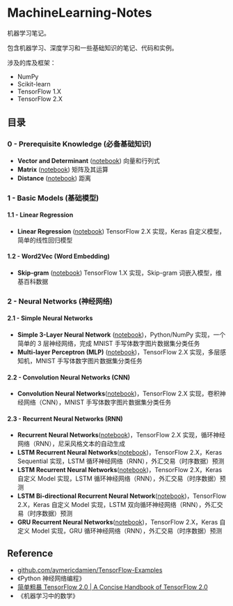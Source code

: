 # MachineLearning-Notes

机器学习笔记。

包含机器学习、深度学习和一些基础知识的笔记、代码和实例。

涉及的库及框架：

- NumPy
- Scikit-learn
- TensorFlow 1.X
- TensorFlow 2.X

## 目录

### 0 - Prerequisite Knowledge (必备基础知识)

- **Vector and Determinant** ([notebook](https://github.com/goozp/MachineLearning-Notes/blob/master/prerequisite/Vector.ipynb)) 向量和行列式
- **Matrix** ([notebook](https://github.com/goozp/MachineLearning-Notes/blob/master/prerequisite/Matrix.ipynb)) 矩阵及其运算
- **Distance** ([notebook](https://github.com/goozp/MachineLearning-Notes/blob/master/prerequisite/Distance.ipynb)) 距离

### 1 - Basic Models (基础模型)

#### 1.1 - Linear Regression

- **Linear Regression** ([notebook](https://github.com/goozp/mldl-example/blob/master/basic/linear/simple-linear-tf2.ipynb)) TensorFlow 2.X 实现，Keras 自定义模型，简单的线性回归模型

#### 1.2 - Word2Vec (Word Embedding)

- **Skip-gram** ([notebook](https://github.com/goozp/mldl-example/blob/master/basic/word2vec/skip-gram-tf1.ipynb)) TensorFlow 1.X 实现，Skip-gram 词嵌入模型，维基百科数据

### 2 - Neural Networks (神经网络)

#### 2.1 - Simple Neural Networks

- **Simple 3-Layer Neural Network** ([notebook](https://github.com/goozp/mldl-example/blob/master/nn/simple/3-layer-nn-python.ipynb))，Python/NumPy 实现，一个简单的 3 层神经网络，完成 MNIST 手写体数字图片数据集分类任务
- **Multi-layer Perceptron (MLP)** ([notebook](https://github.com/goozp/mldl-example/blob/master/nn/mlp/mlp-tf2.ipynb))，TensorFlow 2.X 实现，多层感知机，MNIST 手写体数字图片数据集分类任务

#### 2.2 - Convolution Neural Networks (CNN)

- **Convolution Neural Networks**([notebook](https://github.com/goozp/mldl-example/blob/master/nn/cnn/cnn-tf2.ipynb))，TensorFlow 2.X 实现，卷积神经网络（CNN），MNIST 手写体数字图片数据集分类任务

#### 2.3 - Recurrent Neural Networks (RNN)

- **Recurrent Neural Networks**([notebook](https://github.com/goozp/mldl-example/blob/master/nn/rnn/rnn-tf2.ipynb))，TensorFlow 2.X 实现，循环神经网络（RNN），尼采风格文本的自动生成
- **LSTM Recurrent Neural Networks**([notebook](https://github.com/goozp/mldl-example/blob/master/nn/rnn/RNN-LSTM-2-layers-sequential.ipynb))，TensorFlow 2.X，Keras Sequential 实现，LSTM 循环神经网络（RNN），外汇交易（时序数据）预测
- **LSTM Recurrent Neural Networks**([notebook](https://github.com/goozp/mldl-example/blob/master/nn/rnn/RNN-LSTM-2-layers-api.ipynb))，TensorFlow 2.X，Keras 自定义 Model 实现，LSTM 循环神经网络（RNN），外汇交易（时序数据）预测
- **LSTM Bi-directional Recurrent Neural Network**([notebook](https://github.com/goozp/mldl-example/blob/master/nn/rnn/BiRNN-LSTM-2-layers-api.ipynb))，TensorFlow 2.X，Keras 自定义 Model 实现，LSTM 双向循环神经网络（RNN），外汇交易（时序数据）预测
- **GRU Recurrent Neural Networks**([notebook](https://github.com/goozp/mldl-example/blob/master/nn/rnn/RNN-GRU-2-layers-api.ipynb))，TensorFlow 2.X，Keras 自定义 Model 实现，GRU 循环神经网络（RNN），外汇交易（时序数据）预测

## Reference

- [github.com/aymericdamien/TensorFlow-Examples](https://github.com/aymericdamien/TensorFlow-Examples)
- 《Python 神经网络编程》
- [简单粗暴 TensorFlow 2.0 | A Concise Handbook of TensorFlow 2.0](https://tf.wiki/)
- 《机器学习中的数学》

